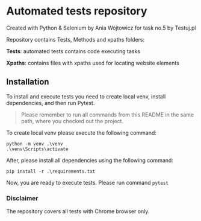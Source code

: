 # Automated tests repository
Created with Python & Selenium by Ania Wójtowicz for task no.5 by Testuj.pl 

Repository contains Tests, Methods and xpaths folders:

**Tests**: automated tests contains code executing tasks

**Xpaths**: contains files with xpaths used for locating website elements


## Installation

To install and execute tests you need to create local venv, install dependencies, and then run Pytest.

> Please remember to run all commands from this README in the same path, where you checked out the project.

To create local venv please execute the following command: 
```
python -m venv .\venv
.\venv\Scripts\activate
```

After, please install all dependencies using the following command:
```
pip install -r .\requirements.txt 
```

Now, you are ready to execute tests. Please run command `pytest`

### Disclaimer

The repository covers all tests with Chrome browser only.
